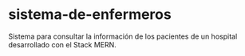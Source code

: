# sistema-de-enfermeros
Sistema para consultar la información de los pacientes de un hospital desarrollado con el Stack MERN.
